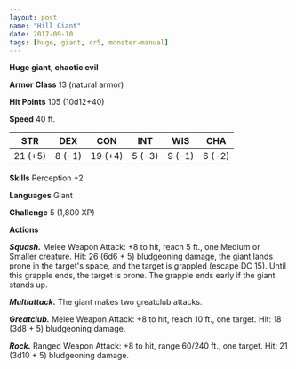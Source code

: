 ```yaml
---
layout: post
name: "Hill Giant"
date: 2017-09-10
tags: [huge, giant, cr5, monster-manual]
---
```


**Huge giant, chaotic evil**

**Armor Class** 13 (natural armor)

**Hit Points** 105 (10d12+40)

**Speed** 40 ft.

|   STR   |   DEX   |   CON   |   INT   |   WIS   |   CHA   |
|:-----:|:-----:|:-----:|:-----:|:-----:|:-----:|
| 21 (+5) | 8 (-1) | 19 (+4) | 5 (-3) | 9 (-1) | 6 (-2) |

**Skills** Perception +2

**Languages** Giant

**Challenge** 5 (1,800 XP)

**Actions**

***Squash.*** Melee Weapon Attack: +8 to hit, reach 5 ft., one Medium or Smaller creature. Hit: 26 (6d6 + 5) bludgeoning damage, the giant lands prone in the target's space, and the target is grappled (escape DC 15). Until this grapple ends, the target is prone. The grapple ends early if the giant stands up.

***Multiattack.*** The giant makes two greatclub attacks.

***Greatclub.*** Melee Weapon Attack: +8 to hit, reach 10 ft., one target. Hit: 18 (3d8 + 5) bludgeoning damage.

***Rock.*** Ranged Weapon Attack: +8 to hit, range 60/240 ft., one target. Hit: 21 (3d10 + 5) bludgeoning damage.

